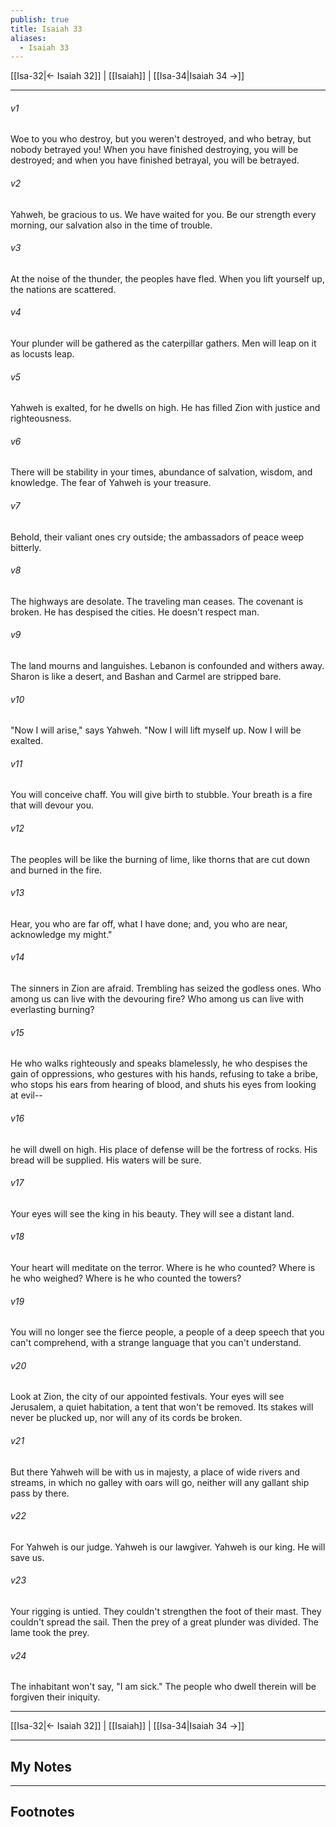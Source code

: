 ```yaml
---
publish: true
title: Isaiah 33
aliases:
  - Isaiah 33
---
```


[[Isa-32|← Isaiah 32]] | [[Isaiah]] | [[Isa-34|Isaiah 34 →]]
***



###### v1 
Woe to you who destroy, but you weren't destroyed, and who betray, but nobody betrayed you! When you have finished destroying, you will be destroyed; and when you have finished betrayal, you will be betrayed. 

###### v2 
Yahweh, be gracious to us. We have waited for you. Be our strength every morning, our salvation also in the time of trouble. 

###### v3 
At the noise of the thunder, the peoples have fled. When you lift yourself up, the nations are scattered. 

###### v4 
Your plunder will be gathered as the caterpillar gathers. Men will leap on it as locusts leap. 

###### v5 
Yahweh is exalted, for he dwells on high. He has filled Zion with justice and righteousness. 

###### v6 
There will be stability in your times, abundance of salvation, wisdom, and knowledge. The fear of Yahweh is your treasure. 

###### v7 
Behold, their valiant ones cry outside; the ambassadors of peace weep bitterly. 

###### v8 
The highways are desolate. The traveling man ceases. The covenant is broken. He has despised the cities. He doesn't respect man. 

###### v9 
The land mourns and languishes. Lebanon is confounded and withers away. Sharon is like a desert, and Bashan and Carmel are stripped bare. 

###### v10 
"Now I will arise," says Yahweh. "Now I will lift myself up. Now I will be exalted. 

###### v11 
You will conceive chaff. You will give birth to stubble. Your breath is a fire that will devour you. 

###### v12 
The peoples will be like the burning of lime, like thorns that are cut down and burned in the fire. 

###### v13 
Hear, you who are far off, what I have done; and, you who are near, acknowledge my might." 

###### v14 
The sinners in Zion are afraid. Trembling has seized the godless ones. Who among us can live with the devouring fire? Who among us can live with everlasting burning? 

###### v15 
He who walks righteously and speaks blamelessly, he who despises the gain of oppressions, who gestures with his hands, refusing to take a bribe, who stops his ears from hearing of blood, and shuts his eyes from looking at evil-- 

###### v16 
he will dwell on high. His place of defense will be the fortress of rocks. His bread will be supplied. His waters will be sure. 

###### v17 
Your eyes will see the king in his beauty. They will see a distant land. 

###### v18 
Your heart will meditate on the terror. Where is he who counted? Where is he who weighed? Where is he who counted the towers? 

###### v19 
You will no longer see the fierce people, a people of a deep speech that you can't comprehend, with a strange language that you can't understand. 

###### v20 
Look at Zion, the city of our appointed festivals. Your eyes will see Jerusalem, a quiet habitation, a tent that won't be removed. Its stakes will never be plucked up, nor will any of its cords be broken. 

###### v21 
But there Yahweh will be with us in majesty, a place of wide rivers and streams, in which no galley with oars will go, neither will any gallant ship pass by there. 

###### v22 
For Yahweh is our judge. Yahweh is our lawgiver. Yahweh is our king. He will save us. 

###### v23 
Your rigging is untied. They couldn't strengthen the foot of their mast. They couldn't spread the sail. Then the prey of a great plunder was divided. The lame took the prey. 

###### v24 
The inhabitant won't say, "I am sick." The people who dwell therein will be forgiven their iniquity.

***
[[Isa-32|← Isaiah 32]] | [[Isaiah]] | [[Isa-34|Isaiah 34 →]]

---
## My Notes

---
## Footnotes